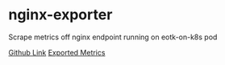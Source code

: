 # nginx-exporter

Scrape metrics off nginx endpoint running on eotk-on-k8s pod

[Github Link](https://github.com/nginxinc/nginx-prometheus-exporter)
[Exported Metrics](https://github.com/nginxinc/nginx-prometheus-exporter#exported-metrics)
